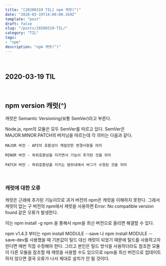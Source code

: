 ```yaml
---
title: "[20200319 TIL] npm 캐럿(^)"
date: "2020-03-19T14:00:00.169Z"
template: "post"
draft: false
slug: "/posts/20200319-TIL/"
category: "TIL"
tags:
- "npm"
description: "npm 캐럿(^)"
---
```


<br>

## 2020-03-19 TIL

<br>

## npm version 캐럿(^)

캐럿은 Semantic Versioning(보통 SemVer)라고 부른다.

Node.js, npm의 모듈은 모두 SemVer를 따르고 있다. SemVer은 MAJOR.MINOR.PATCH의 버저닝을 따르는데 각 의미는 다음과 같다.

```
MAJOR 버전 - API의 호환성이 깨질만한 변경사항을 의미

MINOR 버전 - 하위호환성을 지키면서 기능이 추가된 것을 의미

PATCH 버전 - 하위호환성을 지키는 범위내에서 버그가 수정된 것을 의미
```

<br>

### 캐럿에 대한 오류

캐럿은 근래에 추가된 기능이므로 과거 버전의 npm은 캐럿을 이해하지 못한다. 그래서 캐럿이 없는 구 버전의 npm에서 캐럿을 사용하면 Error: No compatible version found 같은 오류가 발생한다.

이는 npm install -g npm 을 통해서 npm을 최신 버전으로 올리면 해결할 수 있다.

npm v1.4.3 부터는 npm install MODULE --save 나 npm install MODULE --save-dev를 사용했을 때 기본값이 틸드 대신 캐럿이 되었기 때문에 틸드를 사용하고자 한다면 매번 직접 수정해야 한다. 그리고 본인은 틸드 방식을 사용하더라도 참조한 모듈이 다른 모듈을 참조할 때 캐럿을 사용할 수도 있으므로 npm을 최신 버전으로 업데이트하지 않으면 결국 오류가 나서 제대로 설치가 안 될 것이다.
